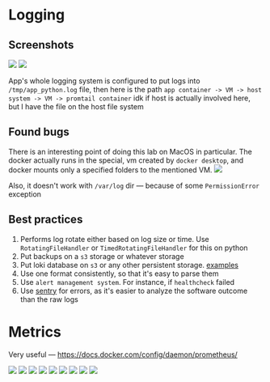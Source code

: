 # Logging
## Screenshots

![](images/1.png)
![](images/2.png)

App's whole logging system is configured to put logs into `/tmp/app_python.log` file,
then here is the path
`app container -> VM -> host system -> VM -> promtail container`
idk if host is actually involved here, but I have the file on the host file system


## Found bugs

There is an interesting point of doing this lab
on MacOS in particular. The docker actually runs
in the special, vm created by `docker desktop`, and docker mounts only a specified folders to the mentioned
VM.
![](images/3.png)

Also, it doesn't work with `/var/log` dir — because of some `PermissionError` exception


## Best practices
1. Performs log rotate either based on log size or time. Use `RotatingFileHandler` or `TimedRotatingFileHandler`
for this on python
2. Put backups on a `s3` storage or whatever storage
3. Put loki database on `s3` or any other persistent storage. [examples](https://grafana.com/docs/loki/latest/storage/)
4. Use one format consistently, so that it's easy to parse them
5. Use `alert management system`. For instance, if `healthcheck` failed
6. Use [sentry](sentry.io) for errors, as it's easier to analyze the software outcome than the raw logs

# Metrics

Very useful — https://docs.docker.com/config/daemon/prometheus/

![](images/4.png)
![](images/5.png)
![](images/6.png)
![](images/7.png)
![](images/8.jpg)
![](images/9.jpg)
![](images/10.jpg)
![](images/11.jpg)
![](images/12.png)
